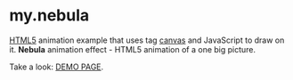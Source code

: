 # my.nebula
<a href="http://htmlbook.ru/html5">HTML5</a> animation example that uses tag <a href="http://htmlbook.ru/html/canvas">canvas</a> and JavaScript to draw on it.
<b>Nebula</b> animation effect - HTML5 animation of a one big picture.

Take a look: <a href="http://u123.somee.com/my.nebula/my.nebula.html">DEMO PAGE</a>.
